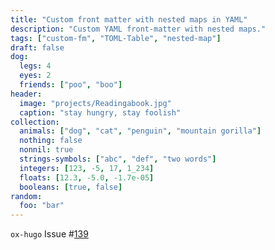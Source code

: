 ```yaml
---
title: "Custom front matter with nested maps in YAML"
description: "Custom YAML front-matter with nested maps."
tags: ["custom-fm", "TOML-Table", "nested-map"]
draft: false
dog:
  legs: 4
  eyes: 2
  friends: ["poo", "boo"]
header:
  image: "projects/Readingabook.jpg"
  caption: "stay hungry, stay foolish"
collection:
  animals: ["dog", "cat", "penguin", "mountain gorilla"]
  nothing: false
  nonnil: true
  strings-symbols: ["abc", "def", "two words"]
  integers: [123, -5, 17, 1_234]
  floats: [12.3, -5.0, -1.7e-05]
  booleans: [true, false]
random:
  foo: "bar"
---
```


`ox-hugo` Issue #[139](https://github.com/kaushalmodi/ox-hugo/issues/139)
